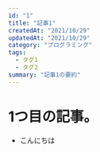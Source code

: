 ```yaml
---
id: "1"
title: "記事1"
createdAt: "2021/10/29"
updatedAt: "2021/10/29"
category: "プログラミング"
tags: 
  - タグ1
  - タグ2
summary: "記事1の要約"
---
```

# 1つ目の記事。
- こんにちは
